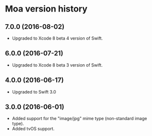 # Moa version history

## 7.0.0 (2016-08-02)

* Upgraded to Xcode 8 beta 4 version of Swift.

## 6.0.0 (2016-07-21)

* Upgraded to Xcode 8 beta 3 version of Swift.

## 4.0.0 (2016-06-17)

* Upgraded to Swift 3.0


## 3.0.0 (2016-06-01)

* Added support for the "image/jpg" mime type (non-standard image type).
* Added tvOS support.
